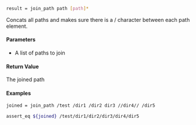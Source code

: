 ```sh
result = join_path path [path]*
```

Concats all paths and makes sure there is a / character between each path element.

#### Parameters

* A list of paths to join

#### Return Value

The joined path

#### Examples

```sh
joined = join_path /test /dir1 /dir2 dir3 //dir4// /dir5

assert_eq ${joined} /test/dir1/dir2/dir3/dir4/dir5
```
